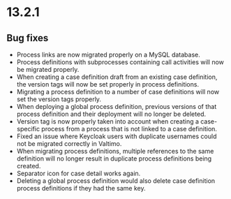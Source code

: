# 13.2.1

## Bug fixes

* Process links are now migrated properly on a MySQL database.
* Process definitions with subprocesses containing call activities will now be migrated properly.
* When creating a case definition draft from an existing case definition, the version tags will now be set properly in 
process definitions.
* Migrating a process definition to a number of case definitions will now set the version tags properly.
* When deploying a global process definition, previous versions of that process definition and their deployment 
will no longer be deleted.
* Version tag is now properly taken into account when creating a case-specific process from a process that is not
  linked to a case definition.
* Fixed an issue where Keycloak users with duplicate usernames could not be migrated correctly in Valtimo.
* When migrating process definitions, multiple references to the same definition will no longer result in duplicate
  process definitions being created.
* Separator icon for case detail works again.
* Deleting a global process definition would also delete case definition process definitions if they had the same key.
